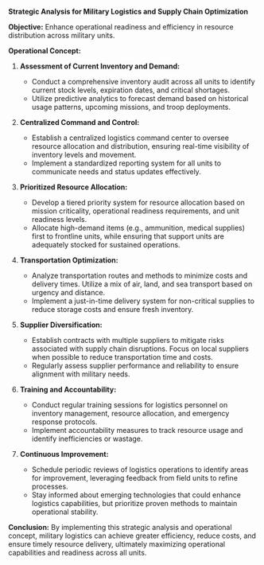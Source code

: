 **Strategic Analysis for Military Logistics and Supply Chain Optimization**

**Objective:** Enhance operational readiness and efficiency in resource distribution across military units.

**Operational Concept:**

1. **Assessment of Current Inventory and Demand:**
   - Conduct a comprehensive inventory audit across all units to identify current stock levels, expiration dates, and critical shortages.
   - Utilize predictive analytics to forecast demand based on historical usage patterns, upcoming missions, and troop deployments.

2. **Centralized Command and Control:**
   - Establish a centralized logistics command center to oversee resource allocation and distribution, ensuring real-time visibility of inventory levels and movement.
   - Implement a standardized reporting system for all units to communicate needs and status updates effectively.

3. **Prioritized Resource Allocation:**
   - Develop a tiered priority system for resource allocation based on mission criticality, operational readiness requirements, and unit readiness levels.
   - Allocate high-demand items (e.g., ammunition, medical supplies) first to frontline units, while ensuring that support units are adequately stocked for sustained operations.

4. **Transportation Optimization:**
   - Analyze transportation routes and methods to minimize costs and delivery times. Utilize a mix of air, land, and sea transport based on urgency and distance.
   - Implement a just-in-time delivery system for non-critical supplies to reduce storage costs and ensure fresh inventory.

5. **Supplier Diversification:**
   - Establish contracts with multiple suppliers to mitigate risks associated with supply chain disruptions. Focus on local suppliers when possible to reduce transportation time and costs.
   - Regularly assess supplier performance and reliability to ensure alignment with military needs.

6. **Training and Accountability:**
   - Conduct regular training sessions for logistics personnel on inventory management, resource allocation, and emergency response protocols.
   - Implement accountability measures to track resource usage and identify inefficiencies or wastage.

7. **Continuous Improvement:**
   - Schedule periodic reviews of logistics operations to identify areas for improvement, leveraging feedback from field units to refine processes.
   - Stay informed about emerging technologies that could enhance logistics capabilities, but prioritize proven methods to maintain operational stability.

**Conclusion:**
By implementing this strategic analysis and operational concept, military logistics can achieve greater efficiency, reduce costs, and ensure timely resource delivery, ultimately maximizing operational capabilities and readiness across all units.
